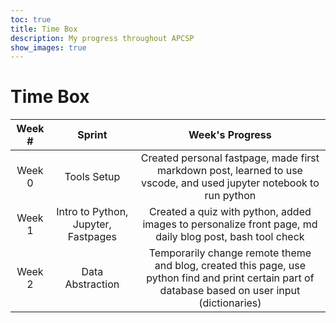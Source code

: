 ```yaml
---
toc: true
title: Time Box
description: My progress throughout APCSP
show_images: true
---
```

# Time Box
| Week #       | Sprint      | Week's Progress     |
| :----:      |    :----:   |       :----: |
| Week 0    | Tools Setup       | Created personal fastpage, made first markdown post, learned to use vscode, and used jupyter notebook to run python  |
| Week 1    | Intro to Python, Jupyter, Fastpages    | Created a quiz with python, added images to personalize front page, md daily blog post, bash tool check      |
| Week 2    | Data Abstraction  | Temporarily change remote theme and blog, created this page, use python find and print certain part of database based on user input (dictionaries)   |
